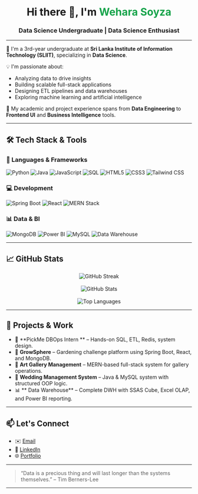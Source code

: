 <h1 align="center">Hi there 👋, I'm <span style="color:#16a34a;">Wehara Soyza</span></h1>
<h3 align="center">Data Science Undergraduate | Data Science Enthusiast </h3>

---

🌱 I'm a 3rd-year undergraduate at **Sri Lanka Institute of Information Technology (SLIIT)**, specializing in **Data Science**.

💡 I'm passionate about:
- Analyzing data to drive insights
- Building scalable full-stack applications
- Designing ETL pipelines and data warehouses
- Exploring machine learning and artificial intelligence

🚀 My academic and project experience spans from **Data Engineering** to **Frontend UI** and **Business Intelligence** tools.

---

## 🛠️ Tech Stack & Tools

### 🚀 Languages & Frameworks
![Python](https://img.shields.io/badge/Python-3776AB?style=flat&logo=python&logoColor=white)
![Java](https://img.shields.io/badge/Java-ED8B00?style=flat&logo=java&logoColor=white)
![JavaScript](https://img.shields.io/badge/JavaScript-F7DF1E?style=flat&logo=javascript&logoColor=black)
![SQL](https://img.shields.io/badge/SQL-336791?style=flat&logo=postgresql&logoColor=white)
![HTML5](https://img.shields.io/badge/HTML5-E34F26?style=flat&logo=html5&logoColor=white)
![CSS3](https://img.shields.io/badge/CSS3-1572B6?style=flat&logo=css3&logoColor=white)
![Tailwind CSS](https://img.shields.io/badge/TailwindCSS-38B2AC?style=flat&logo=tailwind-css&logoColor=white)

### 💻 Development
![Spring Boot](https://img.shields.io/badge/SpringBoot-6DB33F?style=flat&logo=spring-boot&logoColor=white)
![React](https://img.shields.io/badge/React-20232A?style=flat&logo=react&logoColor=61DAFB)
![MERN Stack](https://img.shields.io/badge/MERN-3C3C3C?style=flat&logo=mongodb&logoColor=white)

### 📊 Data & BI
![MongoDB](https://img.shields.io/badge/MongoDB-4EA94B?style=flat&logo=mongodb&logoColor=white)
![Power BI](https://img.shields.io/badge/PowerBI-F2C811?style=flat&logo=powerbi&logoColor=black)
![MySQL](https://img.shields.io/badge/MySQL-005C84?style=flat&logo=mysql&logoColor=white)
![Data Warehouse](https://img.shields.io/badge/DataWarehouse-673ab7?style=flat)

---

## 📈 GitHub Stats

<p align="center">
  <img src="https://github-readme-streak-stats.herokuapp.com?user=weharaSliit&theme=algolia&date_format=M%20j%5B%2C%20Y%5D" alt="GitHub Streak" />
  <br><br>
  <img src="https://github-readme-stats.vercel.app/api?username=weharaSliit&show_icons=true&theme=algolia" alt="GitHub Stats" />
  <br><br>
  <img src="https://github-readme-stats.vercel.app/api/top-langs/?username=weharaSliit&layout=compact&theme=algolia" alt="Top Languages" />
</p>

---

## 💼 Projects & Work

- 🚗 **PickMe DBOps Intern ** – Hands-on SQL, ETL, Redis, system design.
- 🌿 **GrowSphere** – Gardening challenge platform using Spring Boot, React, and MongoDB.
- 🎨 **Art Gallery Management** – MERN-based full-stack system for gallery operations.
- 💍 **Wedding Management System** – Java & MySQL system with structured OOP logic.
- 📊 ** Data Warehouse** – Complete DWH with SSAS Cube, Excel OLAP, and Power BI reporting.

---

## 📫 Let's Connect

- ✉️ [Email](mailto:soyzawehara@gmail.com)
- 💼 [LinkedIn](https://www.linkedin.com/in/wehara-soyza-596717322)
- 🌐 [Portfolio]([https://your-portfolio-link.com](https://wehara-soyza.vercel.app/))

---

> “Data is a precious thing and will last longer than the systems themselves.” – Tim Berners-Lee

---

